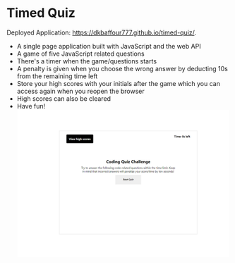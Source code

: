 # Timed Quiz
Deployed Application: https://dkbaffour777.github.io/timed-quiz/.
  - A single page application built with JavaScript and the web API
  - A game of five JavaScript related questions
  - There's a timer when the game/questions starts
  - A penalty is given when you choose the wrong answer by deducting 10s from the remaining time left
  - Store your high scores with your initials after the game which you can access again when you reopen the browser
  - High scores can also be cleared
  - Have fun!
  ![timed-quiz](./assets/images/timed-quiz.PNG)
